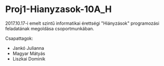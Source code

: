 # Proj1-Hianyzasok-10A_H
2017.10.17-i emelt szintű informatikai érettségi "Hiányzások" programozási feladatának megoldása csoportmunkában.

Csapattagok:
- Jankó Julianna
- Magyar Mátyás
- Liszkai Dominik